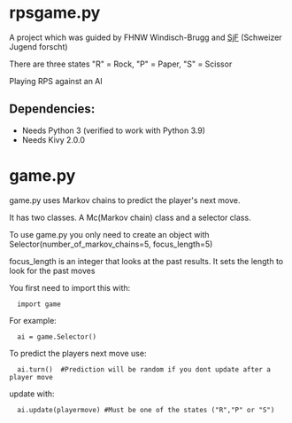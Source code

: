 # rpsgame.py
A project which was guided by FHNW Windisch-Brugg and [SjF](https://sjf.ch/review-studienwoche-fascinating-informatics-2020/) (Schweizer Jugend forscht)


There are three states "R" = Rock, "P" = Paper, "S" = Scissor

Playing RPS against an AI 

## Dependencies:
- Needs Python 3 (verified to work with Python 3.9)
- Needs Kivy 2.0.0



# game.py
game.py uses Markov chains to predict the player's next move. 

It has two classes. A Mc(Markov chain) class and a selector class.

To use game.py you only need to create an object with Selector(number_of_markov_chains=5, focus_length=5)


focus_length is an integer that looks at the past results. It sets the length to look for the past moves 

You first need to import this with:

      import game

For example:

      ai = game.Selector()

To predict the players next move use:

      ai.turn()  #Prediction will be random if you dont update after a player move

update with:

      ai.update(playermove) #Must be one of the states ("R","P" or "S")

      

